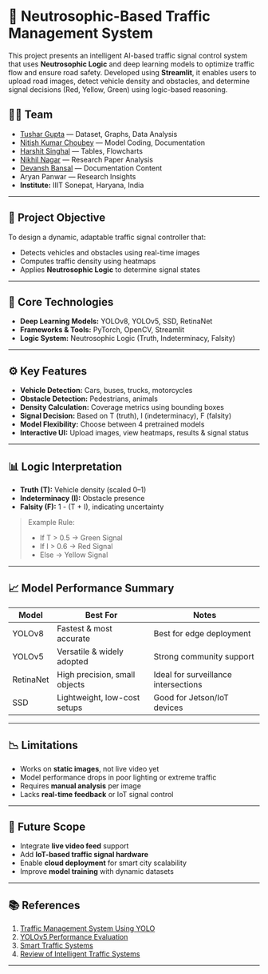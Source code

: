 # 🚦 Neutrosophic-Based Traffic Management System

This project presents an intelligent AI-based traffic signal control system that uses **Neutrosophic Logic** and deep learning models to optimize traffic flow and ensure road safety. Developed using **Streamlit**, it enables users to upload road images, detect vehicle density and obstacles, and determine signal decisions (Red, Yellow, Green) using logic-based reasoning.

## 👨‍💻 Team

- [Tushar Gupta](https://github.com/gtushar8055) — Dataset, Graphs, Data Analysis  
- [Nitish Kumar Choubey](https://github.com/NitishChoubey) — Model Coding, Documentation  
- [Harshit Singhal](https://github.com/harshitsinghal226) — Tables, Flowcharts  
- [Nikhil Nagar](https://github.com/Nikhil-X-codes) — Research Paper Analysis  
- [Devansh Bansal](https://github.com/devanshbansal16) — Documentation Content  
- Aryan Panwar — Research Insights
- **Institute:** IIIT Sonepat, Haryana, India

---

## 📌 Project Objective

To design a dynamic, adaptable traffic signal controller that:
- Detects vehicles and obstacles using real-time images
- Computes traffic density using heatmaps
- Applies **Neutrosophic Logic** to determine signal states

---

## 🧠 Core Technologies

- **Deep Learning Models:** YOLOv8, YOLOv5, SSD, RetinaNet
- **Frameworks & Tools:** PyTorch, OpenCV, Streamlit
- **Logic System:** Neutrosophic Logic (Truth, Indeterminacy, Falsity)

---

## ⚙️ Key Features

- **Vehicle Detection:** Cars, buses, trucks, motorcycles
- **Obstacle Detection:** Pedestrians, animals
- **Density Calculation:** Coverage metrics using bounding boxes
- **Signal Decision:** Based on T (truth), I (indeterminacy), F (falsity)
- **Model Flexibility:** Choose between 4 pretrained models
- **Interactive UI:** Upload images, view heatmaps, results & signal status

---

## 📊 Logic Interpretation

- **Truth (T):** Vehicle density (scaled 0–1)
- **Indeterminacy (I):** Obstacle presence
- **Falsity (F):** 1 - (T + I), indicating uncertainty

> Example Rule:
> - If T > 0.5 → Green Signal
> - If I > 0.6 → Red Signal
> - Else → Yellow Signal

---

## 📈 Model Performance Summary

| Model     | Best For                          | Notes                              |
|-----------|-----------------------------------|-------------------------------------|
| YOLOv8    | Fastest & most accurate           | Best for edge deployment            |
| YOLOv5    | Versatile & widely adopted        | Strong community support            |
| RetinaNet | High precision, small objects     | Ideal for surveillance intersections|
| SSD       | Lightweight, low-cost setups      | Good for Jetson/IoT devices         |

---

## 📉 Limitations

- Works on **static images**, not live video yet
- Model performance drops in poor lighting or extreme traffic
- Requires **manual analysis** per image
- Lacks **real-time feedback** or IoT signal control

---

## 🔮 Future Scope

- Integrate **live video feed** support
- Add **IoT-based traffic signal hardware**
- Enable **cloud deployment** for smart city scalability
- Improve **model training** with dynamic datasets

---

## 📚 References

1. [Traffic Management System Using YOLO](https://doi.org/10.3390/engproc2023059210)  
2. [YOLOv5 Performance Evaluation](https://doi.org/10.52756/ijerr.2024.v38.005)  
3. [Smart Traffic Systems](https://doi.org/10.5120/13123-0473)  
4. [Review of Intelligent Traffic Systems](https://doi.org/10.21608/njccs.2023.321169)

---

